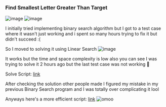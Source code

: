 <h3> Find Smallest Letter Greater Than Target </h3>

![image](https://github.com/h4ckyou/h4ckyou.github.io/assets/127159644/0dc46211-204b-4b59-9187-57f09359989c)
![image](https://github.com/h4ckyou/h4ckyou.github.io/assets/127159644/03280151-3679-4218-a2c9-a414b8500e34)

I initially tried implementing binary search algorithm but I got to a test case where it wasn't just working and i spent so many hours trying to fix it but didn't succeed :(

So I moved to solving it using Linear Search
![image](https://github.com/h4ckyou/h4ckyou.github.io/assets/127159644/ea20e394-a99f-4919-8a82-8867ec52138c)

It works but the time and space complexity is low also you can see I was trying to solve it 2 hours ago but the last test case was not working 🥲 

Solve Script: [link](https://github.com/h4ckyou/h4ckyou.github.io/blob/main/posts/programming/Leetcode/Find%20Smallest%20Letter%20Greater%20Than%20Target/linearsearch.py)

After checking the solution other people made I figured my mistake in my previous Binary Search program and I was totally over complicating it lool

Anyways here's a more efficient script: [link](https://github.com/h4ckyou/h4ckyou.github.io/blob/main/posts/programming/Leetcode/Find%20Smallest%20Letter%20Greater%20Than%20Target/solve.py)
![omoo](https://github.com/h4ckyou/h4ckyou.github.io/assets/127159644/72c7a4c4-28c1-45b2-8420-a8ca86f6f2a8)
